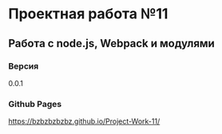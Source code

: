 # Проектная работа №11

## Работа с node.js, Webpack и модулями

### Версия 

0.0.1

### Github Pages

https://bzbzbzbzbz.github.io/Project-Work-11/

